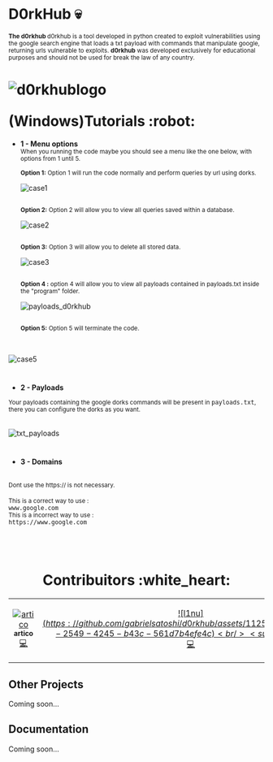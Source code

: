#  D0rkHub :skull: 
**<sub>The d0rkhub  </sub>** <sub>d0rkhub is a tool developed in python created to exploit vulnerabilities using the google search engine that loads a txt payload with
commands that manipulate google, returning urls vulnerable to exploits. **d0rkhub** was developed exclusively for educational purposes and should not be used for
break the law of any country. </sub>

<h1>
  <p align='center'>

  ![d0rkhublogo](https://github.com/gabrielsatoshi/d0rkhub/assets/112598996/c49e6f31-46ac-43d4-a2d3-1e8a808a5cb7)

  </p>
(Windows)Tutorials :robot:
</h1>


- **1 - Menu options**<br>
<sub>When you running the code maybe you should see a menu like the one below, with options from 1 until 5. <br> <br> **Option 1:** Option 1 will run the code normally and perform queries by url using dorks.</sub>

  ![case1](https://github.com/gabrielsatoshi/d0rkhub/assets/112598996/9bbd54bb-272e-4b06-9db3-862519983645)

  <sub><br> **Option 2:** Option 2 will allow you to view all queries saved within a database.</sub>
  
  ![case2](https://github.com/gabrielsatoshi/d0rkhub/assets/112598996/acff9b18-f2d6-4fa0-87d2-468cf4a6d0b0)

  <sub><br>**Option 3:** Option 3 will allow you to delete all stored data.</sub>

  ![case3](https://github.com/gabrielsatoshi/d0rkhub/assets/112598996/b66a3ff1-194c-44e6-b387-8f0892464860)

  <sub><br>**Option 4 :** option 4 will allow you to view all payloads contained in payloads.txt inside the "program" folder.</sub>

  ![payloads_d0rkhub](https://github.com/gabrielsatoshi/d0rkhub/assets/112598996/1e9bf01e-5cd6-4704-ab42-016881659195)

  <sub><br>**Option 5:** Option 5 will terminate the code.</sub>
<br>

  ![case5](https://github.com/gabrielsatoshi/d0rkhub/assets/112598996/74c2998c-18b6-4ae0-a787-a68433b62a56)

  
#  

- **2 - Payloads**<br>

<sub>  
Your payloads containing the google dorks commands will be present in <kbd>payloads.txt</kbd>, there you can configure the dorks as you want.</sub>
<br><br>

![txt_payloads](https://github.com/gabrielsatoshi/d0rkhub/assets/112598996/fbb33df1-5e6b-41e2-9662-5577ad3691cc)
#  

- **3 - Domains**<br><br>
<sub>
Dont use the https:// is not necessary.</sub><br><br>

<sub>
This is a correct way to use : <br>
<kbd>www.google.com</kbd>
<br>
This is a incorrect way to use : <br>
<kbd>https://www.google.com</kbd>
</sub>
<br><br>
  
<br>


<br>
<h1 align="center" color="red">
Contribuitors :white_heart:
</h1>

<table align="center">
  <tr>
    <td align="center" width="300px"><a href="https://github.com/ArthurDants">

  ![artico](https://github.com/gabrielsatoshi/d0rkhub/assets/112598996/086eea19-d4d6-4261-93ed-b7968bdbacee)
  <br /><sub><b>artico</b></sub></a><br /><a href="https://github.com/ArthurDants" title="Code">💻</a></td>
    
  <td align="center"><a href="https://github.com/gabrielsatoshi">
  
  ![l1nu$](https://github.com/gabrielsatoshi/d0rkhub/assets/112598996/e4749a1b-2549-4245-b43c-561d7b4efe4c)
<br /><sub><b>l1nu$</b></sub></a><br /><a href="z" title="Answering Questions"></a> <a href="https://github.com/gabrielsatoshi" title="Code">💻</a> <a href="https://github.com/gabrielsatoshi" title="Documentation"></a> </td>
  </tr>
</table>


## Other Projects

Coming soon...


## Documentation

Coming soon...


